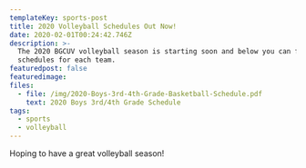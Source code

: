 ```yaml
---
templateKey: sports-post
title: 2020 Volleyball Schedules Out Now!
date: 2020-02-01T00:24:42.746Z
description: >-
  The 2020 BGCUV volleyball season is starting soon and below you can find the
  schedules for each team.
featuredpost: false
featuredimage:
files:
  - file: /img/2020-Boys-3rd-4th-Grade-Basketball-Schedule.pdf
    text: 2020 Boys 3rd/4th Grade Schedule
tags:
  - sports
  - volleyball
---
```


Hoping to have a great volleyball season!
